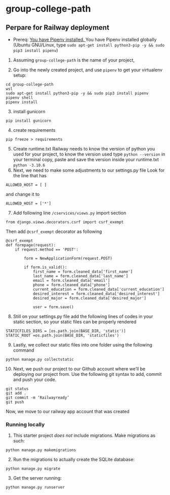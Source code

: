 # group-college-path
## Perpare for Railway deployment

* Prereq: [You have Pipenv installed.
  ](https://github.com/kickstartcoding/pipenv-getting-started) You have Pipenv
  installed globally (Ubuntu GNU/Linux,
  type `sudo apt-get install python3-pip -y && sudo pip3 install pipenv`)

1. Assuming `group-college-path` is the name of your project, 

2. Go into the newly created project, and use `pipenv` to get your virtualenv
setup:
```
cd group-college-path
wsl
sudo apt-get install python3-pip -y && sudo pip3 install pipenv
pipenv shell
pipenv install
```
3. install gunicorn
```
pip install gunicorn
```
4. create requirements
```
pip freeze > requirements
```
5. Create runtime.txt
Railway needs to know the version of python you used for your project, to know the version used type `python --version` in your terminal copy, paste and save the version inside your runtime.txt `python -3.10.6`
6. Next, we need to make some adjustments to our settings.py file
Look for the line that has
```
ALLOWED_HOST = [ ]
```
and change it to
```
ALLOWED_HOST = ['*']
```
7. Add following line `/cservices/views.py` import section
```
from django.views.decorators.csrf import csrf_exempt
```
Then add `@csrf_exempt` decorator as following
```
@csrf_exempt
def formpage(request):
    if request.method == 'POST':
    
        form = NewApplicationForm(request.POST) 

        if form.is_valid():
            first_name = form.cleaned_data['first_name']
            last_name = form.cleaned_data['last_name']
            email = form.cleaned_data['email']
            phone = form.cleaned_data['phone']
            current_education = form.cleaned_data['current_education']
            desired_interest = form.cleaned_data['desired_interest']
            desired_major = form.cleaned_data['desired_major']
            
            user = form.save()
```
8. Still on your settings.py file add the following lines of codes in your static section, so your static files can be properly rendered
```
STATICFILES_DIRS = [os.path.join(BASE_DIR, 'static')]
STATIC_ROOT =os.path.join(BASE_DIR, 'staticfiles')
```
9. Lastly, we collect our static files into one folder using the following command
```
python manage.py collectstatic
```
10. Next, we push our project to our Github account where we’ll be deploying our project from. Use the following git syntax to add, commit and push your code.
```
git status
git add .
git commit -m ‘Railwayready’
git push
```

Now, we move to our railway app account that was created

### Running locally

1. This starter project *does not* include migrations. Make migrations as such:
```
python manage.py makemigrations
```

2. Run the migrations to actually create the SQLite database:
```
python manage.py migrate
```

3. Get the server running:
```
python manage.py runserver
```